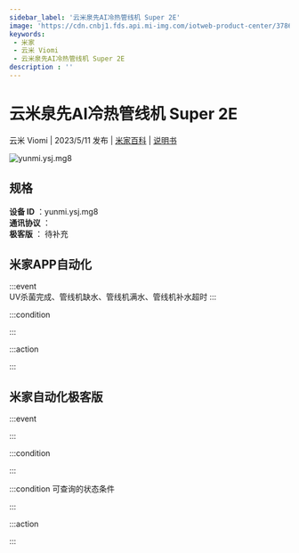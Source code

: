 ```yaml
---
sidebar_label: '云米泉先AI冷热管线机 Super 2E'
image: 'https://cdn.cnbj1.fds.api.mi-img.com/iotweb-product-center/3786e69fbadecf4da6a8cb224700ab8d_1681980192180.png?GalaxyAccessKeyId=AKVGLQWBOVIRQ3XLEW&Expires=9223372036854775807&Signature=gsTEu9hC5CUi3ZJY3IAofFcrg5M='
keywords: 
 - 米家
 - 云米 Viomi
 - 云米泉先AI冷热管线机 Super 2E
description : ''
---
```

# 云米泉先AI冷热管线机 Super 2E

云米 Viomi | 2023/5/11 发布 | [米家百科](https://home.mi.com/webapp/content/baike/product/index.html?model=yunmi.ysj.mg8) | [说明书](https://home.mi.com/views/introduction.html?model=yunmi.ysj.mg8&region=cn)

![yunmi.ysj.mg8](https://cdn.cnbj1.fds.api.mi-img.com/iotweb-product-center/3786e69fbadecf4da6a8cb224700ab8d_1681980192180.png?GalaxyAccessKeyId=AKVGLQWBOVIRQ3XLEW&Expires=9223372036854775807&Signature=gsTEu9hC5CUi3ZJY3IAofFcrg5M=)

## 规格  
> 
**设备 ID** ：yunmi.ysj.mg8  
**通讯协议** ：  
**极客版**  ： 待补充 


## 米家APP自动化  

:::event  
UV杀菌完成、管线机缺水、管线机满水、管线机补水超时
:::

:::condition  

:::

:::action   

:::

## 米家自动化极客版  

:::event  

:::

:::condition  

:::

:::condition 可查询的状态条件  

:::

:::action  

:::

        
